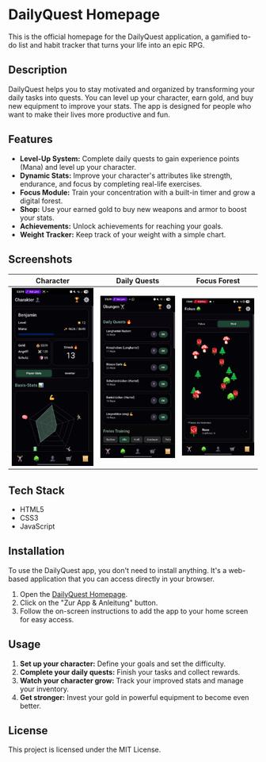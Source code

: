 # DailyQuest Homepage

This is the official homepage for the DailyQuest application, a gamified to-do list and habit tracker that turns your life into an epic RPG.

## Description

DailyQuest helps you to stay motivated and organized by transforming your daily tasks into quests. You can level up your character, earn gold, and buy new equipment to improve your stats. The app is designed for people who want to make their lives more productive and fun.

## Features

-   **Level-Up System:** Complete daily quests to gain experience points (Mana) and level up your character.
-   **Dynamic Stats:** Improve your character's attributes like strength, endurance, and focus by completing real-life exercises.
-   **Focus Module:** Train your concentration with a built-in timer and grow a digital forest.
-   **Shop:** Use your earned gold to buy new weapons and armor to boost your stats.
-   **Achievements:** Unlock achievements for reaching your goals.
-   **Weight Tracker:** Keep track of your weight with a simple chart.

## Screenshots

| Character                                       | Daily Quests                                  | Focus Forest                                    |
| ----------------------------------------------- | --------------------------------------------- | ----------------------------------------------- |
| ![Character](Screenshots/Character_Main.JPG) | ![Daily Quests](Screenshots/Daily_Quest.JPG) | ![Focus Forest](Screenshots/Fokus_Wald.JPG) |

## Tech Stack

-   HTML5
-   CSS3
-   JavaScript

## Installation

To use the DailyQuest app, you don't need to install anything. It's a web-based application that you can access directly in your browser.

1.  Open the [DailyQuest Homepage](https://017pixel.github.io/DailyQuest-Homepage/).
2.  Click on the "Zur App & Anleitung" button.
3.  Follow the on-screen instructions to add the app to your home screen for easy access.

## Usage

1.  **Set up your character:** Define your goals and set the difficulty.
2.  **Complete your daily quests:** Finish your tasks and collect rewards.
3.  **Watch your character grow:** Track your improved stats and manage your inventory.
4.  **Get stronger:** Invest your gold in powerful equipment to become even better.

## License

This project is licensed under the MIT License.
